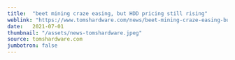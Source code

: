 ```yaml
---
title:  "beet mining craze easing, but HDD pricing still rising"
weblink: "https://www.tomshardware.com/news/beet-mining-craze-easing-but-hdd-pricing-still-rising"
date:   2021-07-01
thumbnail: "/assets/news-tomshardware.jpeg"
source: tomshardware.com
jumbotron: false
---
```

